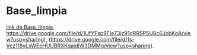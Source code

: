 # Base_limpia
[link de Base_limpia](https://drive.google.com/file/d/1ADkBUTAz2ubNBmDxMmqwcnamITgoZhf6/view?usp=sharing), https://drive.google.com/file/d/1UfYFsp9FIe73jz91qRRSP5U8c6JobKoA/view?usp=sharing), (https://drive.google.com/file/d/1s-Vez1f8yLsWEeHUUBRXKgaidjW3DMMg/view?usp=sharing).
